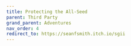 ```yaml
---
title: Protecting the All-Seed
parent: Third Party
grand_parent: Adventures
nav_order: 4
redirect_to: https://seanfsmith.itch.io/sgii
---
```

